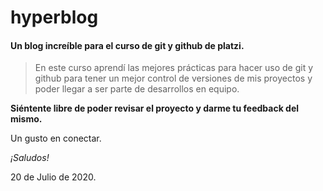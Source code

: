 # hyperblog

####  Un blog increíble para el curso de git y github de platzi.

> En este curso aprendí las mejores prácticas para hacer uso de git y github para tener un mejor control de versiones de mis proyectos y poder llegar a ser parte de desarrollos en equipo.

**Siéntente libre de poder revisar el proyecto y darme tu feedback del mismo.**

Un gusto en conectar.

*¡Saludos!*

20 de Julio de 2020.



